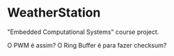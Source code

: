 # WeatherStation
"Embedded Computational Systems" course project.

O PWM é assim?
O Ring Buffer é para fazer checksum?
